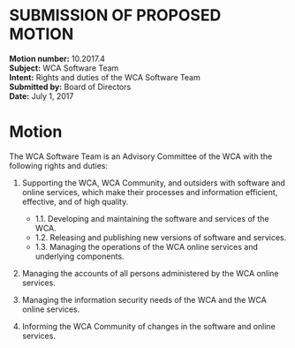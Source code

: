 # SUBMISSION OF PROPOSED MOTION

**Motion number:** 10.2017.4  
**Subject:** WCA Software Team  
**Intent:** Rights and duties of the WCA Software Team  
**Submitted by:** Board of Directors  
**Date:** July 1, 2017  

# Motion

The WCA Software Team is an Advisory Committee of the WCA with the following rights and duties:

1. Supporting the WCA, WCA Community, and outsiders with software and online services, which make their processes and information efficient, effective, and of high quality.
   - 1.1. Developing and maintaining the software and services of the WCA.
   - 1.2. Releasing and publishing new versions of software and services.
   - 1.3. Managing the operations of the WCA online services and underlying components.

2. Managing the accounts of all persons administered by the WCA online services.

3. Managing the information security needs of the WCA and the WCA online services.

4. Informing the WCA Community of changes in the software and online services.
